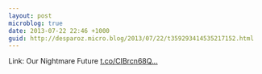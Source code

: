 ```yaml
---
layout: post
microblog: true
date: 2013-07-22 22:46 +1000
guid: http://desparoz.micro.blog/2013/07/22/t359293414535217152.html
---
```

Link: Our Nightmare Future [t.co/CIBrcn68Q...](http://t.co/CIBrcn68Ql)
